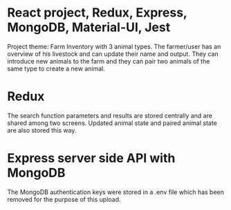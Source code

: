# React project, Redux, Express, MongoDB, Material-UI, Jest

Project theme: Farm Inventory with 3 animal types.  The farmer/user has an overview of his livestock and can update their name and output.  They can introduce new animals to the farm and they can pair two animals of the same type to create a new animal.

# Redux

The search function parameters and results are stored centrally and are shared among two screens.  Updated animal state and paired animal state are also stored this way.

# Express server side API with MongoDB

The MongoDB authentication keys were stored in a .env file which has been removed for the purpose of this upload.
